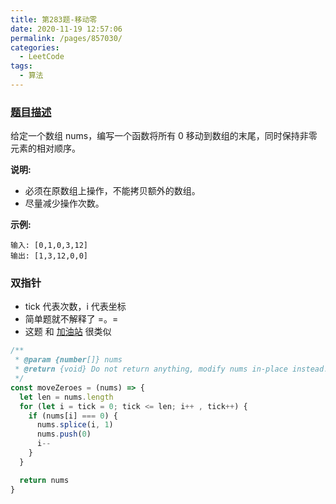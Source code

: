 ```yaml
---
title: 第283题-移动零
date: 2020-11-19 12:57:06
permalink: /pages/857030/
categories:
  - LeetCode
tags:
  - 算法
---
```


### [题目描述](https://leetcode-cn.com/problems/move-zeroes/)

给定一个数组 <span class="span-shadow">nums</span>，编写一个函数将所有 0 移动到数组的末尾，同时保持非零元素的相对顺序。

**说明:**

- 必须在原数组上操作，不能拷贝额外的数组。
- 尽量减少操作次数。

**示例:**

```
输入: [0,1,0,3,12]
输出: [1,3,12,0,0]
```

<!-- more -->

### 双指针

- tick 代表次数，i 代表坐标
- 简单题就不解释了 =。=
- 这题 和 [加油站](https://xiaojun996.top/pages/7a4af3/) 很类似

```JavaScript
/**
 * @param {number[]} nums
 * @return {void} Do not return anything, modify nums in-place instead.
 */
const moveZeroes = (nums) => {
  let len = nums.length
  for (let i = tick = 0; tick <= len; i++ , tick++) {
    if (nums[i] === 0) {
      nums.splice(i, 1)
      nums.push(0)
      i--
    }
  }

  return nums
}
```
